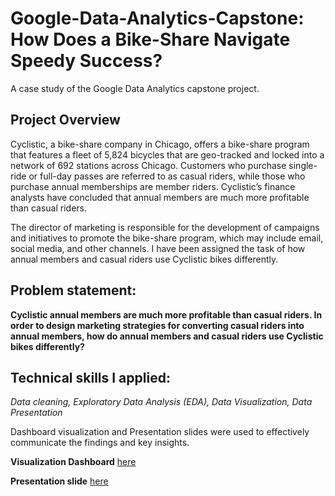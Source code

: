 # Google-Data-Analytics-Capstone: How Does a Bike-Share Navigate Speedy Success?

A case study of the Google Data Analytics capstone project.

## Project Overview

Cyclistic, a bike-share company in Chicago, offers a bike-share program that features a fleet of 5,824 bicycles that are geo-tracked and locked into a network of 692 stations across Chicago. Customers who purchase single-ride or full-day passes are referred to as casual riders, while those who purchase annual memberships are member riders. Cyclistic’s finance analysts have concluded that annual members are much more profitable than casual riders.

The director of marketing is responsible for the development of campaigns and initiatives to promote the bike-share program, which may include email, social media, and other channels. I have been assigned the task of how annual members and casual riders use Cyclistic bikes differently.

## Problem statement:

**Cyclistic annual members are much more profitable than casual riders. In order to design marketing strategies for converting casual riders into annual members, how do annual members and casual riders use Cyclistic bikes differently?**

## Technical skills I applied:

_Data cleaning, Exploratory Data Analysis (EDA), Data Visualization, Data Presentation_

Dashboard visualization and Presentation slides were used to effectively communicate the findings and key insights.

**Visualization Dashboard** [here](https://public.tableau.com/app/profile/tobi/viz/IBMDataAnalystCapstoneProject_16935400732140/FutureTechnologyTrend#1)

**Presentation slide** [here](Cyclistic_Bike_share_Presentation.pdf)
